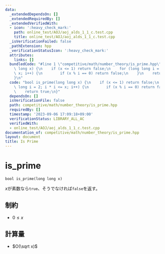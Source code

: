 ```yaml
---
data:
  _extendedDependsOn: []
  _extendedRequiredBy: []
  _extendedVerifiedWith:
  - icon: ':heavy_check_mark:'
    path: online_test/AOJ/aoj_alds_1_1_c.test.cpp
    title: online_test/AOJ/aoj_alds_1_1_c.test.cpp
  _isVerificationFailed: false
  _pathExtension: hpp
  _verificationStatusIcon: ':heavy_check_mark:'
  attributes:
    links: []
  bundledCode: "#line 1 \"competitive/math/number_theory/is_prime.hpp\"\nbool is_prime(long\
    \ long x) {\n    if (x <= 1) return false;\n    for (long long i = 2; i * i <=\
    \ x; i++) {\n        if (x % i == 0) return false;\n    }\n    return true;\n\
    }\n"
  code: "bool is_prime(long long x) {\n    if (x <= 1) return false;\n    for (long\
    \ long i = 2; i * i <= x; i++) {\n        if (x % i == 0) return false;\n    }\n\
    \    return true;\n}"
  dependsOn: []
  isVerificationFile: false
  path: competitive/math/number_theory/is_prime.hpp
  requiredBy: []
  timestamp: '2023-09-06 17:09:18+09:00'
  verificationStatus: LIBRARY_ALL_AC
  verifiedWith:
  - online_test/AOJ/aoj_alds_1_1_c.test.cpp
documentation_of: competitive/math/number_theory/is_prime.hpp
layout: document
title: Is Prime
---
```


# is_prime

```
bool is_prime(long long x)
```

$x$が素数なら`true`、そうでなければ`false`を返す。

## 制約
- $0 \le x$

## 計算量
- $O(\sqrt x)$